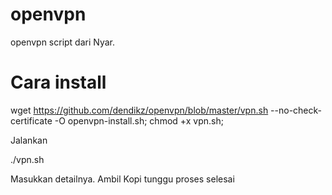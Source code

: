# openvpn
openvpn script dari Nyar.

# Cara install

wget https://github.com/dendikz/openvpn/blob/master/vpn.sh --no-check-certificate -O openvpn-install.sh; chmod +x vpn.sh;

Jalankan 

./vpn.sh

Masukkan detailnya.
Ambil Kopi tunggu proses selesai

